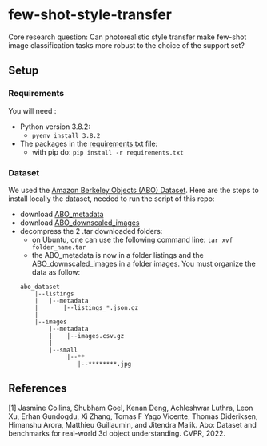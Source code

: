 # few-shot-style-transfer
Core research question: Can photorealistic style transfer make few-shot image classification tasks more robust to the choice of the support set?
## Setup
### Requirements
You will need :
- Python version 3.8.2: 
    -  `pyenv install 3.8.2`
- The packages in the [requirements.txt](requirements.txt) file: 
    - with pip do: `pip install -r requirements.txt`

### Dataset
We used the [Amazon Berkeley Objects (ABO) Dataset](https://amazon-berkeley-objects.s3.amazonaws.com/index.html). Here are the steps to install locally the dataset, needed to run the script of this repo:
- download [ABO_metadata](https://amazon-berkeley-objects.s3.amazonaws.com/archives/abo-listings.tar)
- download [ABO_downscaled_images](https://amazon-berkeley-objects.s3.amazonaws.com/archives/abo-images-small.tar)
- decompress the 2 .tar downloaded folders: 
    - on Ubuntu, one can use the following command line: `tar xvf folder_name.tar`
    - the ABO_metadata is now in a folder listings and the ABO_downscaled_images in a folder images. You must organize the data as follow:
    ```
    abo_dataset
        |--listings
        |   |--metadata
        |       |--listings_*.json.gz
        |
        |--images
            |--metadata
            |    |--images.csv.gz
            |
            |--small
                 |--** 
                    |--********.jpg
    ```

## References
[1] Jasmine Collins, Shubham Goel, Kenan Deng, Achleshwar Luthra, Leon Xu,
Erhan Gundogdu, Xi Zhang, Tomas F Yago Vicente, Thomas Dideriksen,
Himanshu Arora, Matthieu Guillaumin, and Jitendra Malik. Abo: Dataset
and benchmarks for real-world 3d object understanding. CVPR, 2022.
